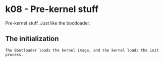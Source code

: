 # k08 - Pre-kernel stuff

Pre-kernel stuff. Just like the bootloader.

## The initialization

```
The Bootloader loads the kernel image, and the kernel loads the init process.
```
